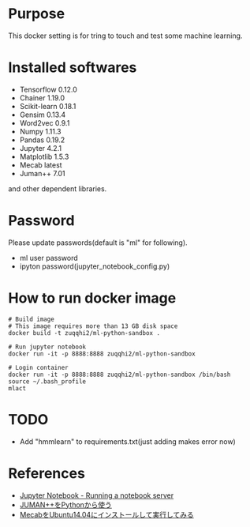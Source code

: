 # Purpose

This docker setting is for tring to touch and test some machine learning.

# Installed softwares

- Tensorflow 0.12.0
- Chainer 1.19.0
- Scikit-learn 0.18.1
- Gensim 0.13.4
- Word2vec 0.9.1
- Numpy 1.11.3
- Pandas 0.19.2
- Jupyter 4.2.1
- Matplotlib 1.5.3
- Mecab latest
- Juman++ 7.01

and other dependent libraries.


# Password

Please update passwords(default is "ml" for following).

- ml user password
- ipyton password(jupyter_notebook_config.py)


# How to run docker image

    # Build image
    # This image requires more than 13 GB disk space
    docker build -t zuqqhi2/ml-python-sandbox .

    # Run jupyter notebook
    docker run -it -p 8888:8888 zuqqhi2/ml-python-sandbox

    # Login container
    docker run -it -p 8888:8888 zuqqhi2/ml-python-sandbox /bin/bash
    source ~/.bash_profile
    mlact

# TODO

- Add "hmmlearn" to requirements.txt(just adding makes error now)

# References

- [Jupyter Notebook - Running a notebook server](http://jupyter-notebook.readthedocs.io/en/latest/public_server.html)
- [JUMAN++をPythonから使う](http://qiita.com/riverwell/items/7a85ebf95647eaf18a6c)
- [MecabをUbuntu14.04にインストールして実行してみる](https://foolean.net/p/22)
